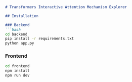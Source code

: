 ```markdown
# Transformers Interactive Attention Mechanism Explorer

## Installation

### Backend
```bash
cd backend
pip install -r requirements.txt
python app.py
```

### Frontend
```bash
cd frontend
npm install
npm run dev
```
```
